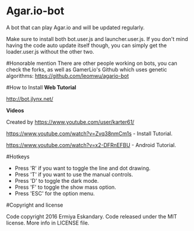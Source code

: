 # Agar.io-bot
A bot that can play Agar.io and will be updated regularly.

Make sure to install both bot.user.js and launcher.user.js. If you don't mind having the code auto update itself though, you can simply get the loader.user.js without the other two.

#Honorable mention
There are other people working on bots, you can check the forks, as well as GamerLio's Github which uses genetic algorithms: https://github.com/leomwu/agario-bot

#How to Install
**Web Tutorial**

http://bot.jlynx.net/

**Videos**

Created by https://www.youtube.com/user/karter61/

https://www.youtube.com/watch?v=Zvq38nmCm1s - Install Tutorial.

https://www.youtube.com/watch?v=x2-DFRnEFBU - Android Tutorial.

#Hotkeys

* Press 'R' if you want to toggle the line and dot drawing.
* Press 'T' if you want to use the manual controls.
* Press 'D' to toggle the dark mode.
* Press 'F' to toggle the show mass option.
* Press 'ESC' for the option menu.

#Copyright and license

Code copyright 2016 Ermiya Eskandary. Code released under the MIT license. More info in LICENSE file.
